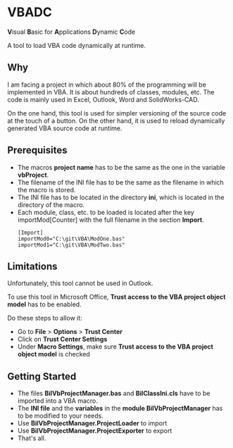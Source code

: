 # VBADC
**V**isual **B**asic for **A**pplications **D**ynamic **C**ode

A tool to load VBA code dynamically at runtime.

## Why
I am facing a project in which about 80% of the programming will be implemented in VBA.
It is about hundreds of classes, modules, etc. The code is mainly used in Excel, Outlook, Word and SolidWorks-CAD.

On the one hand, this tool is used for simpler versioning of the source code at the touch of a button.
On the other hand, it is used to reload dynamically generated VBA source code at runtime.

## Prerequisites
- The macros **project name** has to be the same as the one in the variable **vbProject**.
- The filename of the INI file has to be the same as the filename in which the macro is stored.
- The INI file has to be located in the directory **ini**, which is located in the directory of the macro.
- Each module, class, etc. to be loaded is located after the key importMod[Counter] with the full filename in the section **Import**.
  ```
  [Import]
  importMod0="C:\git\VBA\ModOne.bas"
  importMod1="C:\git\VBA\ModTwo.bas"
  ```

## Limitations
Unfortunately, this tool cannot be used in Outlook.

To use this tool in Microsoft Office, **Trust access to the VBA project object model** has to be enabled.

Do these steps to allow it:
- Go to **File** > **Options** > **Trust Center**
- Click on **Trust Center Settings**
- Under **Macro Settings**, make sure **Trust access to the VBA project object model** is checked 

## Getting Started
- The files **BiIVbProjectManager.bas** and **BiIClassIni.cls** have to be imported into a VBA macro. 
- The **INI file** and the **variables** in the **module BiIVbProjectManager** has to be modified to your needs.
- Use **BiIVbProjectManager.ProjectLoader** to import
- Use **BiIVbProjectManager.ProjectExporter** to export
- That's all.
